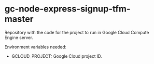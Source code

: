 # gc-node-express-signup-tfm-master
Repository with the code for the project to run in Google Cloud Compute Engine server.

Environment variables needed:
+ GCLOUD_PROJECT: Google Cloud project ID.
